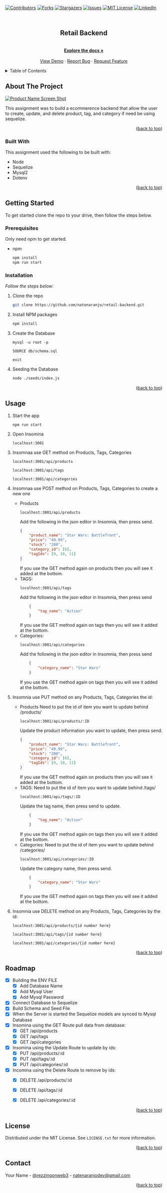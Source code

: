 <div id="top"></div>
<!--
*** Thanks for checking out the retail-backend. If you have a suggestion
*** that would make this better, please fork the repo and create a pull request
*** or simply open an issue with the tag "enhancement".
*** Don't forget to give the project a star!
*** Thanks again! Now go create something AMAZING! :D
-->



<!-- PROJECT SHIELDS -->
<!--
*** I'm using markdown "reference style" links for readability.
*** Reference links are enclosed in brackets [ ] instead of parentheses ( ).
*** See the bottom of this document for the declaration of the reference variables
*** for contributors-url, forks-url, etc. This is an optional, concise syntax you may use.
*** https://www.markdownguide.org/basic-syntax/#reference-style-links
-->
[![Contributors][contributors-shield]][contributors-url]
[![Forks][forks-shield]][forks-url]
[![Stargazers][stars-shield]][stars-url]
[![Issues][issues-shield]][issues-url]
[![MIT License][license-shield]][license-url]
[![LinkedIn][linkedin-shield]][linkedin-url]


<!-- PROJECT LOGO -->
<br />
<div align="center">
  <h2 align="center">Retail Backend</h2>

  <p align="center">
    <br />
    <a href="https://github.com/natenaranjo/retail-backend"><strong>Explore the docs »</strong></a>
    <br />
    <br />
    <a href="https://watch.screencastify.com/v/IHHGCqZ8zDG8euFlOagM">View Demo</a>
    ·
    <a href="https://github.com/natenaranjo/retail-backend/issues">Report Bug</a>
    ·
    <a href="https://github.com/natenaranjo/retail-backend/issues">Request Feature</a>
  </p>
</div>



<!-- TABLE OF CONTENTS -->
<details>
  <summary>Table of Contents</summary>
  <ol>
    <li>
      <a href="#about-the-project">About The Project</a>
      <ul>
        <li><a href="#built-with">Built With</a></li>
      </ul>
    </li>
    <li>
      <a href="#getting-started">Getting Started</a>
      <ul>
        <li><a href="#prerequisites">Prerequisites</a></li>
        <li><a href="#installation">Installation</a></li>
      </ul>
    </li>
    <li><a href="#usage">Usage</a></li>
    <li><a href="#roadmap">Roadmap</a></li>
    <li><a href="#license">License</a></li>
    <li><a href="#contact">Contact</a></li>
  </ol>
</details>



<!-- ABOUT THE PROJECT -->
## About The Project

[![Product Name Screen Shot][product-screenshot]](https://example.com)

This assignment was to build a ecommerence backend that allow the user to create, update, and delete product, tag, and category if need be using sequelize.  

<p align="right">(<a href="#top">back to top</a>)</p>



### Built With

This assignment used the following to be built with:

- Node
- Sequelize
- Mysql2
- Dotenv

<p align="right">(<a href="#top">back to top</a>)</p>



<!-- GETTING STARTED -->
## Getting Started

To get started clone the repo to your drive, then follow the steps below.

### Prerequisites
Only need npm to get started.
* npm
  ```sh
  npm install
  npm run start
  ```

### Installation

_Follow the steps below:_

1. Clone the repo
   ```sh
   git clone https://github.com/natenaranjo/retail-backend.git
   ```
2. Install NPM packages
   ```sh
   npm install
   ```
3. Create the Database
    ```
    mysql -u root -p

    SOURCE db/schema.sql

    exit
4. Seeding the Database
   ```sh
   node ./seeds/index.js
   ```

<p align="right">(<a href="#top">back to top</a>)</p>

<!-- USAGE EXAMPLES -->
## Usage

1. Start the app
    ```
    npm run start
    ```
2. Open Insomina
    ```
    localhost:3001
    ```
3. Insomnaa use GET method on Products, Tags, Categories
    ```
    localhost:3001/api/products

    localhost:3001/api/tags

    localhost:3001/api/categories
    ```
4. Insomnaa use POST method on Products, Tags, Categories to create a new one
   - Products
        ```
        localhost:3001/api/products
        ```
        Add the following in the json editor in Insomnia, then press send.  
        ``` json
        {
            "product_name": "Star Wars: Battlefront",
            "price": "49.99",
            "stock": "200",
            "category_id": [6],
            "tagIds": [9, 10, 11]
        }
        ```
        If you use the GET method again on products then you will see it added at the bottom.
    - TAGS:
        ```
        localhost:3001/api/tags
        ```
        Add the following in the json editor in Insomnia, then press send
        ``` json
            {
                "tag_name": "Action"
            }
        ```
        If you use the GET method again on tags then you will see it added at the bottom.
    - Categories:
        ```
        localhost:3001/api/categories

        ```
        Add the following in the json editor in Insomnia, then press send
        ``` json
            {
                "category_name": "Star Wars"
            }
        ```
        If you use the GET method again on tags then you will see it added at the bottom.
        
5. Insomnia use PUT method on any Products, Tags, Categories the id:
    - Products
        Need to put the id of item you want to update behind /products/
        ```
        localhost:3001/api/products/:ID
        ```
        Update the product information you want to update, then press send. 
        ``` json
        {
            "product_name": "Star Wars: Battlefront",
            "price": "49.99",
            "stock": "200",
            "category_id": [6],
            "tagIds": [9, 10, 11]
        }
        ```
        If you use the GET method again on products then you will see it added at the bottom.
    - TAGS:
        Need to put the id of item you want to update behind /tags/
        ```
        localhost:3001/api/tags/:ID
        ```
        Update the tag name, then press send to update.
        ``` json
            {
                "tag_name": "Action"
            }
        ```
        If you use the GET method again on tags then you will see it added at the bottom.
    - Categories:
        Need to put the id of item you want to update behind /categories/
        ```
        localhost:3001/api/categories/:ID

        ```
        Update the category name, then press send.
        ``` json
            {
                "category_name": "Star Wars"
            }
        ```
        If you use the GET method again on tags then you will see it added at the bottom.
6. Insomnia use DELETE method on any Products, Tags, Categories by the id:
    ```
    localhost:3001/api/products/{id number here}

    localhost:3001/api/tags/{id number here}

    localhost:3001/api/categories/{id number here}
    ```

<p align="right">(<a href="#top">back to top</a>)</p>

<!-- ROADMAP -->
## Roadmap

- [x] Building the ENV FILE
    - [x] Add Database Name
    - [x] Add Mysql User
    - [x] Add Mysql Password
- [x] Connect Database to Sequelize
- [x] Build Schema and Seed File
- [x] When the Server is started the Sequelize models are synced to Mysql Database
- [x] Insomina using the GET Route pull data from database:
    - [x] GET /api/products
    - [x] GET /api/tags
    - [x] GET /api/categories
- [x] Insomina using the Update Route to update by ids:
    - [x] PUT /api/products/:id
    - [x] PUT /api/tags/:id
    - [x] PUT /api/categories/:id
- [x] Incomina using the Delete Route to remove by ids:
    - [x] DELETE /api/products/:id
    - [x] DELETE /api/tags/:id
    - [x] DELETE /api/categories/:id



<p align="right">(<a href="#top">back to top</a>)</p>

<!-- LICENSE -->
## License

Distributed under the MIT License. See `LICENSE.txt` for more information.

<p align="right">(<a href="#top">back to top</a>)</p>



<!-- CONTACT -->
## Contact

Your Name - [@rezzingonweb3](https://twitter.com/rezzingonweb3) - natenaranjodev@gmail.com


<p align="right">(<a href="#top">back to top</a>)</p>





<!-- MARKDOWN LINKS & IMAGES -->
<!-- https://www.markdownguide.org/basic-syntax/#reference-style-links -->
[contributors-shield]: https://img.shields.io/github/contributors/natenaranjo/retail-backend.svg?style=for-the-badge
[contributors-url]: https://github.com/natenaranjo/retail-backend/graphs/contributors
[forks-shield]: https://img.shields.io/github/forks/natenaranjo/retail-backend.svg?style=for-the-badge
[forks-url]: https://github.com/natenaranjo/retail-backend/network/members
[stars-shield]: https://img.shields.io/github/stars/natenaranjo/retail-backend.svg?style=for-the-badge
[stars-url]: https://github.com/natenaranjo/retail-backend/stargazers
[issues-shield]: https://img.shields.io/github/issues/natenaranjo/retail-backend.svg?style=for-the-badge
[issues-url]: https://github.com/natenaranjo/retail-backend/issues
[license-shield]: https://img.shields.io/github/license/natenaranjo/retail-backend.svg?style=for-the-badge
[license-url]: https://github.com/natenaranjo/retail-backend/blob/master/LICENSE.txt
[linkedin-shield]: https://img.shields.io/badge/-LinkedIn-black.svg?style=for-the-badge&logo=linkedin&colorB=555
[linkedin-url]: https://linkedin.com/in/natenaranjo
[product-screenshot]: screenshot.png
[Next.js]: https://img.shields.io/badge/next.js-000000?style=for-the-badge&logo=nextdotjs&logoColor=white
[Next-url]: https://nextjs.org/
[React.js]: https://img.shields.io/badge/React-20232A?style=for-the-badge&logo=react&logoColor=61DAFB
[React-url]: https://reactjs.org/
[Vue.js]: https://img.shields.io/badge/Vue.js-35495E?style=for-the-badge&logo=vuedotjs&logoColor=4FC08D
[Vue-url]: https://vuejs.org/
[Angular.io]: https://img.shields.io/badge/Angular-DD0031?style=for-the-badge&logo=angular&logoColor=white
[Angular-url]: https://angular.io/
[Svelte.dev]: https://img.shields.io/badge/Svelte-4A4A55?style=for-the-badge&logo=svelte&logoColor=FF3E00
[Svelte-url]: https://svelte.dev/
[Laravel.com]: https://img.shields.io/badge/Laravel-FF2D20?style=for-the-badge&logo=laravel&logoColor=white
[Laravel-url]: https://laravel.com
[Bootstrap.com]: https://img.shields.io/badge/Bootstrap-563D7C?style=for-the-badge&logo=bootstrap&logoColor=white
[Bootstrap-url]: https://getbootstrap.com
[JQuery.com]: https://img.shields.io/badge/jQuery-0769AD?style=for-the-badge&logo=jquery&logoColor=white
[JQuery-url]: https://jquery.com 